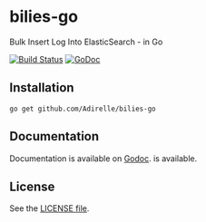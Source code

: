 # bilies-go

Bulk Insert Log Into ElasticSearch - in Go

[![Build Status](https://travis-ci.org/Adirelle/bilies-go.svg?branch=master)](https://travis-ci.org/Adirelle/bilies-go)
[![GoDoc](https://godoc.org/github.com/Adirelle/bilies-go?status.svg)](https://godoc.org/github.com/Adirelle/bilies-go)

## Installation

    go get github.com/Adirelle/bilies-go

## Documentation


Documentation is available on [Godoc]( https://godoc.org/github.com/Adirelle/bilies-go).
 is available.

## License

See the [LICENSE file](LICENSE).
